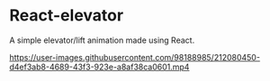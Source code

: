 # React-elevator

A simple elevator/lift animation made using React.



https://user-images.githubusercontent.com/98188985/212080450-d4ef3ab8-4689-43f3-923e-a8af38ca0601.mp4



